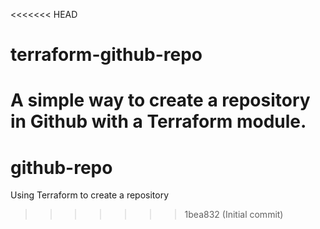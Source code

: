 <<<<<<< HEAD
# terraform-github-repo
A simple way to create a repository in Github with a Terraform module.
=======
# github-repo
Using Terraform to create a repository
>>>>>>> 1bea832 (Initial commit)
